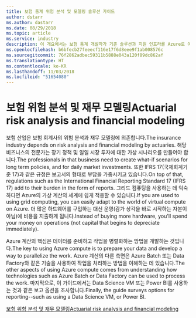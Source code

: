 ```yaml
---
title: 보험 통계 위험 분석 및 모델링 솔루션 가이드
author: dstarr
ms.author: dastarr
ms.date: 08/29/2018
ms.topic: article
ms.service: industry
description: 이 개요에서는 보험 통계 개발자가 기존 솔루션과 지원 인프라를 Azure로 이동할 수 있는 방법을 소개합니다.
ms.openlocfilehash: b6bfecb27feeecf116e17f6d8eee9f1ab008576c
ms.sourcegitcommit: 76f2862adbec59311b5888e043a120f89dc862af
ms.translationtype: HT
ms.contentlocale: ko-KR
ms.lasthandoff: 11/03/2018
ms.locfileid: "51654080"
---
```

# <a name="actuarial-risk-analysis-and-financial-modeling"></a><span data-ttu-id="4918d-103">보험 위험 분석 및 재무 모델링</span><span class="sxs-lookup"><span data-stu-id="4918d-103">Actuarial risk analysis and financial modeling</span></span>

<span data-ttu-id="4918d-104">보험 산업은 보험 회계사의 위험 분석과 재무 모델링에 의존합니다.</span><span class="sxs-lookup"><span data-stu-id="4918d-104">The insurance industry depends on risk analysis and financial modeling by actuaries.</span></span> <span data-ttu-id="4918d-105">해당 비즈니스의 전문가는 장기 정책 및 일일 시장 투자에 대한 가상 시나리오를 만들어야 합니다.</span><span class="sxs-lookup"><span data-stu-id="4918d-105">The professionals in that business need to create what-if scenarios for long term policies, and for daily market investments.</span></span> <span data-ttu-id="4918d-106">또한 IFRS 17(국제회계기준 17)과 같은 규정은 보고서의 형태로 부담을 가중시키고 있습니다.</span><span class="sxs-lookup"><span data-stu-id="4918d-106">On top of that, regulations such as the International Financial Reporting Standard 17 (IFRS 17) add to their burden in the form of reports.</span></span> <span data-ttu-id="4918d-107">그리드 컴퓨팅을 사용하는 데 익숙하다면 Azure의 가상 계산의 세계에 쉽게 적응할 수 있습니다.</span><span class="sxs-lookup"><span data-stu-id="4918d-107">If you are used to using grid computing, you can easily adapt to the world of virtual compute on Azure.</span></span> <span data-ttu-id="4918d-108">더 많은 하드웨어를 구입하는 대신 운영(감가 상각을 바로 시작하는 자본이 아님)에 비용을 지출하게 됩니다.</span><span class="sxs-lookup"><span data-stu-id="4918d-108">Instead of buying more hardware, you'll spend your money on operations (not capital that begins to depreciate immediately).</span></span>

<span data-ttu-id="4918d-109">Azure 계산의 핵심은 데이터를 준비하고 작업을 병렬화하는 방법을 개발하는 것입니다.</span><span class="sxs-lookup"><span data-stu-id="4918d-109">The key to using Azure compute is to prepare your data and develop a way to parallelize the work.</span></span> <span data-ttu-id="4918d-110">Azure 계산의 다른 측면은 Azure Batch 또는 Data Factory와 같은 기술을 사용하여 작업을 처리하는 방법을 이해하는 데 있습니다.</span><span class="sxs-lookup"><span data-stu-id="4918d-110">The other aspects of using Azure compute comes from understanding how technologies such as Azure Batch or Data Factory can be used to process the work.</span></span> <span data-ttu-id="4918d-111">마지막으로, 이 가이드에서는 Data Science VM 또는 Power BI를 사용하는 것과 같은 보고 옵션을 조사합니다.</span><span class="sxs-lookup"><span data-stu-id="4918d-111">Finally, the guide surveys options for reporting--such as using a Data Science VM, or Power BI.</span></span>

[<span data-ttu-id="4918d-112">보험 위험 분석 및 재무 모델링</span><span class="sxs-lookup"><span data-stu-id="4918d-112">Actuarial risk analysis and financial modeling</span></span>](/azure/industry/financial/actuarial-risk-analysis-and-financial-modeling-solution-guide?WT.mc_id=overview-docs-dastarr)